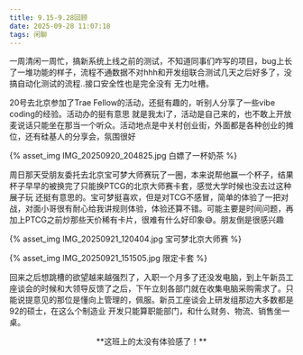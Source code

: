 ```yaml
---
title: 9.15-9.28回顾
date: 2025-09-28 11:07:18
tags: 闲聊
---
```

一周清闲一周忙，搞新系统上线之前的测试，不知道同事们咋写的项目，bug上长了一堆功能的样子，流程不通数据不对hhh和开发组联合测试几天之后好多了，没搞自动化测试的流程..接口安全性也是完全没有 无力吐槽。

20号去北京参加了Trae Fellow的活动，还挺有趣的，听别人分享了一些vibe coding的经验。活动办的挺有意思 就是我太i了，活动是自己来的，也不敢上开放麦说话只能坐在那当一个听众。活动地点是中关村创业街，外面都是各种创业的摊位，还有硅基人的分享会，氛围很好

{% asset_img IMG_20250920_204825.jpg 白嫖了一杯奶茶 %}

周日那天受朋友委托去北京宝可梦大师赛玩了一圈，本来说帮他赢一个杯子，结果杯子早早的被换完了只能换PTCG的北京大师赛卡套，感觉大学时候也没去过这种展子玩 还挺有意思的。宝可梦挺喜欢，但是对TCG不感冒，简单的体验了一把对战，对面小哥很有耐心给我讲规则体验，体验还算不错。可能主要是时间问题，再加上PTCG之前炒那些天价稀有卡片，很难有什么好印象😅。朋友倒是很感兴趣

{% asset_img IMG_20250921_120404.jpg 宝可梦北京大师赛 %}

{% asset_img IMG_20250921_151505.jpg 限定卡套 %}

回来之后想跳槽的欲望越来越强烈了，入职一个月多了还没发电脑，到上午新员工座谈会的时候和大领导反馈了之后，下午立刻各部门就在收集电脑采购需求了。只能说提意见的那位是懂向上管理的，佩服。新员工座谈会上研发组那边大多数都是92的硕士，在这么个制造业 开发只能算职能部门，和什么财务、物流、销售坐一桌。
<center>**这班上的太没有体验感了！**</center>